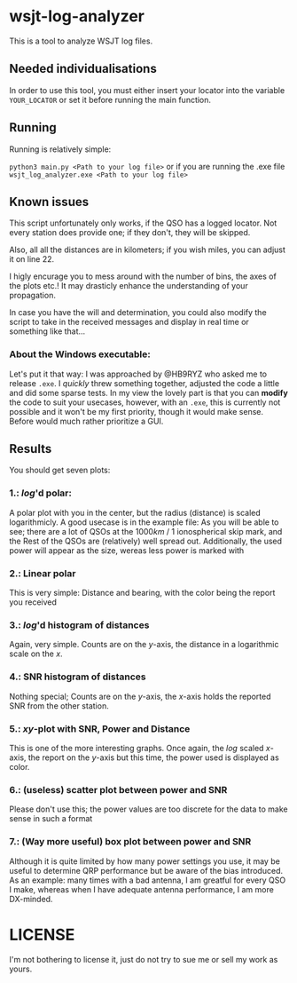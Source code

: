 # wsjt-log-analyzer

This is a tool to analyze WSJT log files. 

## Needed individualisations

In order to use this tool, you must either insert your locator into the variable
`YOUR_LOCATOR` or set it before running the main function.



## Running

Running is relatively simple:

`python3 main.py <Path to your log file>`
or if you are running the .exe file
`wsjt_log_analyzer.exe <Path to your log file>`

## Known issues

This script unfortunately only works, if the QSO has a logged locator. 
Not every station does provide one; if they don't, they will be skipped. 

Also, all all the distances are in kilometers; if you wish miles, you can adjust it on line 22.

I higly encurage you to mess around with the number of bins, the axes of the plots etc.!
It may drasticly enhance the understanding of your propagation. 

In case you have the will and determination, you could also modify the script
to take in the received messages and display in real time or something like that...

### About the Windows executable:

Let's put it that way: I was approached by @HB9RYZ who asked me to release `.exe`.
I _quickly_ threw something together, adjusted the code a little and did some sparse tests.
In my view the lovely part is that you can __modify__ the code to suit your usecases,
however, with an `.exe`, this is currently not possible and it won't be my first priority,
though it would make sense. Before would much rather prioritize a GUI.

## Results

You should get seven plots:

### 1.: $log$'d polar:

A polar plot with you in the center, but the radius (distance) is scaled logarithmicly. 
A good usecase is in the example file: 
As you will be able to see; there are a lot of QSOs at the $1000km$ / 1 ionospherical skip mark,
and the Rest of the QSOs are (relatively) well spread out.
Additionally, the used power will appear as the size, wereas less power is marked with 

### 2.: Linear polar

This is very simple: Distance and bearing, with the color being the report you received

### 3.: $log$'d histogram of distances

Again, very simple. Counts are on the $y$-axis, the distance in a logarithmic scale on the $x$.

### 4.: SNR histogram of distances

Nothing special; Counts are on the $y$-axis, the $x$-axis holds the reported SNR from the other station.

### 5.: $xy$-plot with SNR, Power and Distance

This is one of the more interesting graphs. Once again, the $log$ scaled $x$-axis, 
the report on the $y$-axis but this time, the power used is displayed as color. 

### 6.: (useless) scatter plot between power and SNR

Please don't use this; the power values are too discrete for the data to make sense in such a format

### 7.: (Way more useful) box plot between power and SNR

Although it is quite limited by how many power settings you use, 
it may be useful to determine QRP performance but be aware of the bias introduced.
As an example: many times with a bad antenna, I am greatful for every QSO I make, 
whereas when I have adequate antenna performance, I am more DX-minded. 

# LICENSE

I'm not bothering to license it, just do not try to sue me or sell my work as yours.
